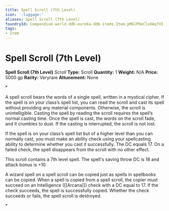 ```yaml
---
title: Spell Scroll (7th Level)
icon: ':luggage:'
aliases: Spell Scroll (7th Level)
foundryId: Compendium.world.ddb-eureka-ddb-items.Item.pMGlPDeCluXAq7VI
tags:
- Item
---
```


# Spell Scroll (7th Level)

**Spell Scroll (7th Level)**
_Scroll_
**Type:** Scroll
**Quantity:** 1
**Weight:** N/A
**Price:** 5000 gp
**Rarity:** Veryrare
**Attunement:** None

*<p>A spell scroll bears the words of a single spell, written in a mystical cipher. If the spell is on your class’s spell list, you can read the scroll and cast its spell without providing any material components. Otherwise, the scroll is unintelligible. Casting the spell by reading the scroll requires the spell’s normal casting time. Once the spell is cast, the words on the scroll fade, and it crumbles to dust. If the casting is interrupted, the scroll is not lost.

If the spell is on your class’s spell list but of a higher level than you can normally cast, you must make an ability check using your spellcasting ability to determine whether you cast it successfully. The DC equals 17. On a failed check, the spell disappears from the scroll with no other effect.

This scroll contains a 7th level spell. The spell's saving throw DC is 18 and attack bonus is +10.

A wizard spell on a spell scroll can be copied just as spells in spellbooks can be copied. When a spell is copied from a spell scroll, the copier must succeed on an Intelligence ([[Arcana]]) check with a DC equal to 17. If the check succeeds, the spell is successfully copied. Whether the check succeeds or fails, the spell scroll is destroyed.</p>*
